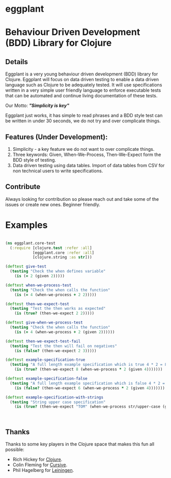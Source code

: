 # eggplant 
# Behaviour Driven Development (BDD) Library for Clojure

## Details

Eggplant is a very young behaviour driven development (BDD) library for Clojure. Eggplant will focus on data driven testing to enable a data driven language such as Clojure to be adequately tested. It will use specifications written in a very simple user friendly language to enforce executable tests that can be automated and continue living documentation of these tests. 

Our Motto: **_"Simplicity is key"_**

Eggplant just works, it has simple to read phrases and a BDD style test can be written in under 30 seconds, we do not try and over complicate things. 


## Features (Under Development): 
1. Simplicity - a key feature we do not want to over complicate things.
2. Three keywords: Given, When-We-Process, Then-We-Expect form the BDD style of testing. 
3. Data driven testing using data tables. Import of data tables from CSV for non technical users to write specifications. 

## Contribute

Always looking for contribution so please reach out and take some of the issues or create new ones. Beginner friendly.
  
# Examples

``` clojure

(ns eggplant.core-test
  (:require [clojure.test :refer :all]
            [eggplant.core :refer :all]
            [clojure.string :as str]))

(deftest give-test
  (testing "Check the when defines variable"
    (is (= 2 (given 2)))))

(deftest when-we-process-test
  (testing "Check the when calls the function"
    (is (= 4 (when-we-process + 2 2)))))

(deftest then-we-expect-test
  (testing "Test the then works as expected"
    (is (true? (then-we-expect 2 2)))))

(deftest give-when-we-process-test
  (testing "Check the when calls the function"
    (is (= 4 (when-we-process + 2 (given 2))))))

(deftest then-we-expect-test-fail
  (testing "Test the then will fail on negatives"
    (is (false? (then-we-expect 2 3)))))

(deftest example-specification-true
  (testing "A full length example specification which is true 4 * 2 = 8"
    (is (true? (then-we-expect 8 (when-we-process * 2 (given 4)))))))

(deftest example-specification-false
  (testing "A full length example specification which is false 4 * 2 = 6 ! False"
    (is (false? (then-we-expect 6 (when-we-process * 2 (given 4)))))))

(deftest example-specification-with-strings
  (testing "String upper case specification"
    (is (true? (then-we-expect "TOM" (when-we-process str/upper-case (given "tom")))))))

    
```

## Thanks

Thanks to some key players in the Clojure space that makes this fun all possible: 
 
- Rich Hickey for [Clojure](http://clojure.org).
- Colin Fleming for [Cursive](https://cursiveclojure.com).
- Phil Hagelberg for [Leiningen](http://leiningen.org).

